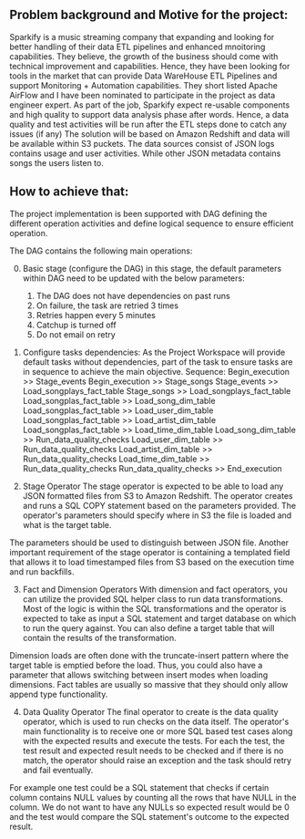Problem background and Motive for the project:
----------------------------------------------
Sparkify is a music streaming company that expanding and looking for better handling of their data ETL pipelines and enhanced mnoitoring capabilities.
They believe, the growth of the business should come with technical improvement and capabilities. Hence, they have been looking for tools in the market that can provide Data WareHouse ETL Pipelines and support Monitoring + Automation capabilities. They short listed Apache AirFlow and I have been nominated to participate in the project as data engineer expert.
As part of the job, Sparkify expect re-usable components and high quality to support data analysis phase after words. Hence, a data quality and test activities will be run after the ETL steps done to catch any issues (if any)
The solution will be based on Amazon Redshift and data will be available within S3 puckets. The data sources consist of JSON logs contains usage and user activities. While other JSON metadata contains songs the users listen to.

How to achieve that:
--------------------
The project implementation is been supported with DAG defining the different operation activities and define logical sequence to ensure efficient operation.

The DAG contains the following main operations:

0. Basic stage (configure the DAG)
in this stage, the default parameters within DAG need to be updated with the below parameters:
	1. The DAG does not have dependencies on past runs
	2. On failure, the task are retried 3 times
	3. Retries happen every 5 minutes
	4. Catchup is turned off
	5. Do not email on retry

1. Configure tasks dependencies:
As the Project Workspace will provide default tasks without dependencies, part of the task to ensure tasks are in sequence to achieve the main objective.
Sequence:
	Begin_execution >> Stage_events
    Begin_execution >> Stage_songs
    Stage_events >> Load_songplays_fact_table
    Stage_songs >> Load_songplays_fact_table
    Load_songplas_fact_table >> Load_song_dim_table
    Load_songplas_fact_table >> Load_user_dim_table
    Load_songplas_fact_table >> Load_artist_dim_table
    Load_songplas_fact_table >> Load_time_dim_table
    Load_song_dim_table >> Run_data_quality_checks
    Load_user_dim_table >> Run_data_quality_checks
    Load_artist_dim_table >> Run_data_quality_checks
    Load_time_dim_table >> Run_data_quality_checks
    Run_data_quality_checks >> End_execution
    
 
2. Stage Operator
The stage operator is expected to be able to load any JSON formatted files from S3 to Amazon Redshift. The operator creates and runs a SQL COPY statement based on the parameters provided. The operator's parameters should specify where in S3 the file is loaded and what is the target table.

The parameters should be used to distinguish between JSON file. Another important requirement of the stage operator is containing a templated field that allows it to load timestamped files from S3 based on the execution time and run backfills.

3. Fact and Dimension Operators
With dimension and fact operators, you can utilize the provided SQL helper class to run data transformations. Most of the logic is within the SQL transformations and the operator is expected to take as input a SQL statement and target database on which to run the query against. You can also define a target table that will contain the results of the transformation.

Dimension loads are often done with the truncate-insert pattern where the target table is emptied before the load. Thus, you could also have a parameter that allows switching between insert modes when loading dimensions. Fact tables are usually so massive that they should only allow append type functionality.

4. Data Quality Operator
The final operator to create is the data quality operator, which is used to run checks on the data itself. The operator's main functionality is to receive one or more SQL based test cases along with the expected results and execute the tests. For each the test, the test result and expected result needs to be checked and if there is no match, the operator should raise an exception and the task should retry and fail eventually.

For example one test could be a SQL statement that checks if certain column contains NULL values by counting all the rows that have NULL in the column. We do not want to have any NULLs so expected result would be 0 and the test would compare the SQL statement's outcome to the expected result.
